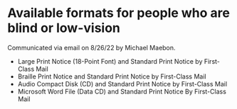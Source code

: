 # Available formats for people who are blind or low-vision

Communicated via email on 8/26/22 by Michael Maebon.

- Large Print Notice (18-Point Font) and Standard Print Notice by First-Class Mail
- Braille Print Notice and Standard Print Notice by First-Class Mail
- Audio Compact Disk (CD) and Standard Print Notice by First-Class Mail
- Microsoft Word File (Data CD) and Standard Print Notice By First-Class Mail
